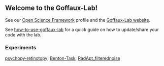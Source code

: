 ## Welcome to the Goffaux-Lab!

See our [Open Science Framework](https://osf.io/nxy5s/) profile and the
[Goffaux-Lab website](https://sites.uclouvain.be/goffauxlab/index.html).

See
[how-to-use-goffaux-lab](https://github.com/Goffaux-Lab/how-to-use-goffaux-lab)
for a quick guide on how to update/share your code with the lab.  

### Experiments
[psychopy-retinotopy](https://github.com/Goffaux-Lab/psychopy-retinotopy);
[Benton-Task](https://github.com/Goffaux-Lab/Benton-Task);
[RadApt_filterednoise](https://github.com/Goffaux-Lab/RadApt_filterednoise)
